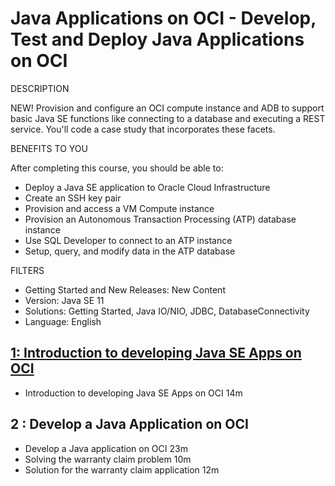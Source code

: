 # Java Applications on OCI - Develop, Test and Deploy Java Applications on OCI

DESCRIPTION

NEW! Provision and configure an OCI compute instance and ADB to support basic Java SE functions like connecting to a database and executing a REST service. You'll code a case study that incorporates these facets.

BENEFITS TO YOU

After completing this course, you should be able to:

* Deploy a Java SE application to Oracle Cloud Infrastructure
* Create an SSH key pair
* Provision and access a VM Compute instance
* Provision an Autonomous Transaction Processing (ATP) database instance
* Use SQL Developer to connect to an ATP instance
* Setup, query, and modify data in the ATP database

FILTERS

* Getting Started and New Releases: New Content
* Version: Java SE 11
* Solutions: Getting Started, Java IO/NIO, JDBC, DatabaseConnectivity
* Language: English

## [1: Introduction to developing Java SE Apps on OCI](01-Java-Applications-on-OCI/01-Introduction-to-developing-Java-SE-Apps-on-OCI.md)

   * Introduction to developing Java SE Apps on OCI 14m

## 2 : Develop a Java Application on OCI

   * Develop a Java application on OCI 23m
   * Solving the warranty claim problem 10m
   * Solution for the warranty claim application 12m
